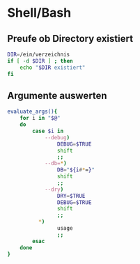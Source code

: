 # Shell/Bash
## Preufe ob Directory existiert
```bash
DIR=/ein/verzeichnis
if [ -d $DIR ] ; then
	echo "$DIR existiert"
fi
```

## Argumente auswerten
```bash
evaluate_args(){
	for i in "$@"
	do
		case $i in
			--debug)
				DEBUG=$TRUE
				shift
				;;
			--db=*)
				DB="${i#*=}"
				shift
				;;
			--dry)
				DRY=$TRUE
				DEBUG=$TRUE
				shift
				;;
		  *)
				usage
				;;
		esac
	done 
}
```
